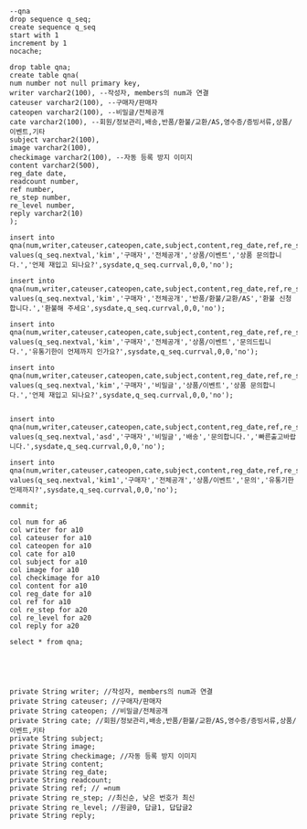 	--qna																				
	drop sequence q_seq;									
	create sequence q_seq									
	start with 1									
	increment by 1									
	nocache;									

	drop table qna;									
	create table qna(									
	num number not null primary key,									
	writer varchar2(100), --작성자, members의 num과 연결									
	cateuser varchar2(100), --구매자/판매자									
	cateopen varchar2(100), --비밀글/전체공개									
	cate varchar2(100), --회원/정보관리,배송,반품/환불/교환/AS,영수증/증빙서류,상품/이벤트,기타									
	subject varchar2(100),									
	image varchar2(100),									
	checkimage varchar2(100), --자동 등록 방지 이미지									
	content varchar2(500),									
	reg_date date,									
	readcount number,									
	ref number,									
	re_step number,									
	re_level number,									
	reply varchar2(10)									
	);									

	insert into qna(num,writer,cateuser,cateopen,cate,subject,content,reg_date,ref,re_step,re_level,reply)									
	values(q_seq.nextval,'kim','구매자','전체공개','상품/이벤트','상품 문의합니다.','언제 재입고 되나요?',sysdate,q_seq.currval,0,0,'no');									

	insert into qna(num,writer,cateuser,cateopen,cate,subject,content,reg_date,ref,re_step,re_level,reply)									
	values(q_seq.nextval,'kim','구매자','전체공개','반품/환불/교환/AS','환불 신청합니다.','환불해 주세요',sysdate,q_seq.currval,0,0,'no');									

	insert into qna(num,writer,cateuser,cateopen,cate,subject,content,reg_date,ref,re_step,re_level,reply)									
	values(q_seq.nextval,'kim','구매자','전체공개','상품/이벤트','문의드립니다.','유통기한이 언제까지 인가요?',sysdate,q_seq.currval,0,0,'no');									

	insert into qna(num,writer,cateuser,cateopen,cate,subject,content,reg_date,ref,re_step,re_level,reply)									
	values(q_seq.nextval,'kim','구매자','비밀글','상품/이벤트','상품 문의합니다.','언제 재입고 되나요?',sysdate,q_seq.currval,0,0,'no');									


	insert into qna(num,writer,cateuser,cateopen,cate,subject,content,reg_date,ref,re_step,re_level,reply) 
	values(q_seq.nextval,'asd','구매자','비밀글','배송','문의합니다.','빠른출고바랍니다.',sysdate,q_seq.currval,0,0,'no');								

	insert into qna(num,writer,cateuser,cateopen,cate,subject,content,reg_date,ref,re_step,re_level,reply) 
	values(q_seq.nextval,'kim1','구매자','전체공개','상품/이벤트','문의','유통기한 언제까지?',sysdate,q_seq.currval,0,0,'no');

	commit;

	col num for a6
	col writer for a10
	col cateuser for a10
	col cateopen for a10
	col cate for a10
	col subject for a10
	col image for a10
	col checkimage for a10
	col content for a10
	col reg_date for a10
	col ref for a10
	col re_step for a20
	col re_level for a20
	col reply for a20

	select * from qna;





	private String writer; //작성자, members의 num과 연결
	private String cateuser; //구매자/판매자
	private String cateopen; //비밀글/전체공개
	private String cate; //회원/정보관리,배송,반품/환불/교환/AS,영수증/증빙서류,상품/이벤트,키타
	private String subject;
	private String image;
	private String checkimage; //자동 등록 방지 이미지
	private String content;
	private String reg_date;
	private String readcount;
	private String ref; // =num
	private String re_step; //최신순, 낮은 번호가 최신
	private String re_level; //원글0, 답글1, 답답글2
	private String reply;
